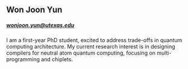 ## Won Joon Yun
##### wonjoon.yun@utexas.edu
I am a first-year PhD student, excited to address trade-offs in quantum computing architecture. My current research interest is in designing compilers for neutral atom quantum computing, focusing on multi-programming and chiplets. 
